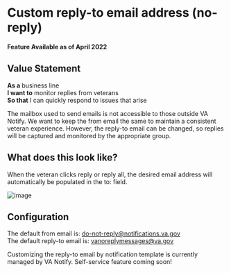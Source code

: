 # Custom reply-to email address (no-reply)
**Feature Available as of April 2022**

## Value Statement

**As a** business line<br>
**I want to** monitor replies from veterans<br>
**So that** I can quickly respond to issues that arise<br>

The mailbox used to send emails is not accessible to those outside VA Notify. We want to keep the from email the same to maintain a consistent veteran experience. However, the reply-to email can be changed, so replies will be captured and monitored by the appropriate group.

## What does this look like?
When the veteran clicks reply or reply all, the desired email address will automatically be populated in the to: field.

![image](https://user-images.githubusercontent.com/99204969/167147341-b81cc1a1-02de-47b5-b143-ce5304d99db1.png)

## Configuration
The default from email is: do-not-reply@notifications.va.gov  
The default reply-to email is: vanoreplymessages@va.gov  

Customizing the reply-to email by notification template is currently managed by VA Notify. Self-service feature coming soon!
